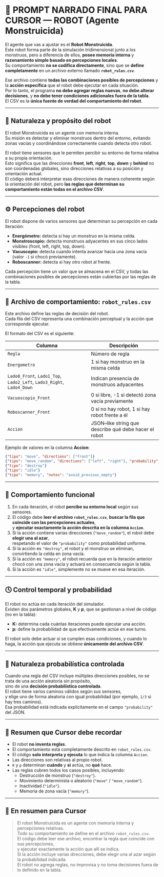 # 🤖 PROMPT NARRADO FINAL PARA CURSOR — ROBOT (Agente Monstruicida)

El agente que vas a ajustar es el **Robot Monstruicida**.  
Este robot forma parte de la simulación tridimensional junto a los monstruos, pero a diferencia de ellos, **posee memoria interna** y **razonamiento simple basado en percepciones locales**.  
Su comportamiento **no se codifica directamente**, sino que se **define completamente** en un archivo externo llamado **`robot_rules.csv`**.  

Ese archivo contiene **todas las combinaciones posibles de percepciones** y la **acción específica** que el robot debe ejecutar en cada situación.  
Por lo tanto, el programa **no debe agregar reglas nuevas**, **no debe alterar decisiones**, y **no debe tener condiciones adicionales fuera de la tabla**.  
El CSV es la **única fuente de verdad del comportamiento del robot**.

---

## 🧠 Naturaleza y propósito del robot

El robot Monstruicida es un agente con memoria interna.  
Su misión es detectar y eliminar monstruos dentro del entorno, evitando zonas vacías y coordinándose correctamente cuando detecta otro robot.  

El robot tiene sensores que le permiten percibir su entorno de forma relativa a su propia orientación.  
Esto significa que las direcciones **front**, **left**, **right**, **top**, **down** y **behind** no son coordenadas globales, sino direcciones relativas a su posición y orientación actual.  
El código deberá interpretar esas direcciones de manera coherente según la orientación del robot, pero **las reglas que determinan su comportamiento están todas en el archivo CSV**.

---

## ⚙️ Percepciones del robot

El robot dispone de varios sensores que determinan su percepción en cada iteración:

- **Energómetro:** detecta si hay un monstruo en la misma celda.  
- **Monstroscopio:** detecta monstruos adyacentes en sus cinco lados visibles (front, left, right, top, down).  
- **Vacuscopio:** detecta cuando intenta avanzar hacia una zona vacía (valor `-1` si chocó previamente).  
- **Roboscanner:** detecta si hay otro robot al frente.  

Cada percepción tiene un valor que se almacena en el CSV, y todas las combinaciones posibles de percepciones están cubiertas por las reglas de la tabla.

---

## 🧩 Archivo de comportamiento: `robot_rules.csv`

Este archivo define las reglas de decisión del robot.  
Cada fila del CSV representa una combinación perceptual y la acción que corresponde ejecutar.  

El formato del CSV es el siguiente:

| Columna | Descripción |
|----------|-------------|
| `Regla` | Número de regla |
| `Energometro` | 1 si hay monstruo en la misma celda |
| `Lado0_Front`, `Lado1_Top`, `Lado2_Left`, `Lado3_Right`, `Lado4_Down` | Indican presencia de monstruos adyacentes |
| `Vacuoscopio_Front` | 0 si libre, -1 si detectó zona vacía previamente |
| `Roboscanner_Front` | 0 si no hay robot, 1 si hay robot frente a él |
| `Accion` | JSON–like string que describe qué debe hacer el robot |

Ejemplo de valores en la columna **Accion**:

```json
{"tipo": "move", "directions": ["front"]}
{"tipo": "move_random", "directions": ["left", "right"], "probability": 0.5}
{"tipo": "destroy"}
{"tipo": "idle"}
{"tipo": "memory", "notes": "avoid_previous_empty"}
```

---

## 🎯 Comportamiento funcional

1. En cada iteración, el robot **percibe su entorno local** según sus sensores.  
2. El código debe **leer el archivo `robot_rules.csv`**, **buscar la fila que coincide con las percepciones actuales**,  
   y **ejecutar exactamente la acción descrita en la columna `Accion`**.  
3. Si la acción contiene varias direcciones (`"move_random"`), el robot debe **elegir una al azar**,  
   respetando el valor de `"probability"` como probabilidad uniforme.  
4. Si la acción es `"destroy"`, el robot y el monstruo se eliminan, convirtiendo la celda en zona vacía.  
5. Si la acción es `"memory"`, el robot recuerda que en la iteración anterior chocó con una zona vacía y actuará en consecuencia según la tabla.  
6. Si la acción es `"idle"`, simplemente no se mueve en esa iteración.

---

## 🕓 Control temporal y probabilidad

El robot no actúa en cada iteración del simulador.  
Existen dos parámetros globales, **K** y **p**, que se gestionan a nivel de código (no en la tabla):

- **K:** determina cada cuántas iteraciones puede ejecutar una acción.  
- **p:** define la probabilidad de que efectivamente actúe en ese turno.  

El robot solo debe actuar si se cumplen esas condiciones, y cuando lo haga, la acción que ejecuta se obtiene **únicamente del archivo CSV**.

---

## 🔄 Naturaleza probabilística controlada

Cuando una regla del CSV incluye múltiples direcciones posibles, no se trata de una acción aleatoria sin propósito,  
sino de una **decisión probabilística controlada**.  
El robot tiene varios caminos válidos según sus sensores,  
y elige uno de forma aleatoria con igual probabilidad (por ejemplo, `1/3` si hay tres caminos).  
Esa probabilidad está indicada explícitamente en el campo `"probability"` del JSON.

---

## 🧠 Resumen que Cursor debe recordar

- El robot **no inventa reglas**.  
- El comportamiento está completamente descrito en `robot_rules.csv`.  
- El código **solo interpreta y ejecuta** lo que indica la columna `Accion`.  
- Las direcciones son relativas al propio robot.  
- `K` y `p` determinan **cuándo** y **si** actúa, no **qué** hace.  
- Las reglas cubren todos los casos posibles, incluyendo:  
  - Destrucción de monstruo (`"destroy"`).  
  - Movimiento determinista o aleatorio (`"move"` / `"move_random"`).  
  - Inactividad (`"idle"`).  
  - Memoria de zona vacía (`"memory"`).  

---

## 🧩 En resumen para Cursor

> El robot Monstruicida es un agente con memoria interna y percepciones relativas.  
> Todo su comportamiento se define en el archivo `robot_rules.csv`.  
> El código debe leer ese archivo, encontrar la regla que coincide con sus percepciones,  
> y ejecutar exactamente la acción que allí se indica.  
> Si la acción incluye varias direcciones, debe elegir una al azar según la probabilidad indicada.  
> El robot no agrega reglas, no improvisa y no toma decisiones fuera de lo definido en la tabla.  
